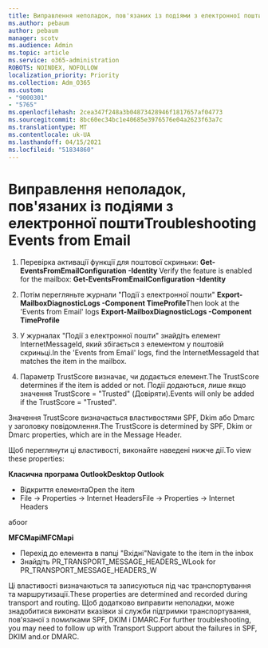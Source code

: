 ```yaml
---
title: Виправлення неполадок, пов'язаних із подіями з електронної пошти
ms.author: pebaum
author: pebaum
manager: scotv
ms.audience: Admin
ms.topic: article
ms.service: o365-administration
ROBOTS: NOINDEX, NOFOLLOW
localization_priority: Priority
ms.collection: Adm_O365
ms.custom:
- "9000301"
- "5765"
ms.openlocfilehash: 2cea347f248a3b04873428946f1817657af04773
ms.sourcegitcommit: 8bc60ec34bc1e40685e3976576e04a2623f63a7c
ms.translationtype: MT
ms.contentlocale: uk-UA
ms.lasthandoff: 04/15/2021
ms.locfileid: "51834860"
---
```

# <a name="troubleshooting-events-from-email"></a><span data-ttu-id="87346-102">Виправлення неполадок, пов'язаних із подіями з електронної пошти</span><span class="sxs-lookup"><span data-stu-id="87346-102">Troubleshooting Events from Email</span></span>

1. <span data-ttu-id="87346-103">Перевірка активації функції для поштової скриньки: **Get-EventsFromEmailConfiguration -Identity <mailbox>**</span><span class="sxs-lookup"><span data-stu-id="87346-103">Verify the feature is enabled for the mailbox: **Get-EventsFromEmailConfiguration -Identity <mailbox>**</span></span>

2. <span data-ttu-id="87346-104">Потім перегляньте журнали "Події з електронної пошти" **Export-MailboxDiagnosticLogs <mailbox> -Component TimeProfile**</span><span class="sxs-lookup"><span data-stu-id="87346-104">Then look at the 'Events from Email' logs **Export-MailboxDiagnosticLogs <mailbox> -Component TimeProfile**</span></span>

3. <span data-ttu-id="87346-105">У журналах "Події з електронної пошти" знайдіть елемент InternetMessageId, який збігається з елементом у поштовій скриньці.</span><span class="sxs-lookup"><span data-stu-id="87346-105">In the 'Events from Email' logs, find the InternetMessageId that matches the item in the mailbox.</span></span>  

4. <span data-ttu-id="87346-106">Параметр TrustScore визначає, чи додається елемент.</span><span class="sxs-lookup"><span data-stu-id="87346-106">The TrustScore determines if the item is added or not.</span></span> <span data-ttu-id="87346-107">Події додаються, лише якщо значення TrustScore = "Trusted" (Довіряти).</span><span class="sxs-lookup"><span data-stu-id="87346-107">Events will only be added if the TrustScore = "Trusted".</span></span>

<span data-ttu-id="87346-108">Значення TrustScore визначається властивостями SPF, Dkim або Dmarc у заголовку повідомлення.</span><span class="sxs-lookup"><span data-stu-id="87346-108">The TrustScore is determined by SPF, Dkim or Dmarc properties, which are in the Message Header.</span></span>

<span data-ttu-id="87346-109">Щоб переглянути ці властивості, виконайте наведені нижче дії.</span><span class="sxs-lookup"><span data-stu-id="87346-109">To view these properties:</span></span>

<span data-ttu-id="87346-110">**Класична програма Outlook**</span><span class="sxs-lookup"><span data-stu-id="87346-110">**Desktop Outlook**</span></span>

- <span data-ttu-id="87346-111">Відкриття елемента</span><span class="sxs-lookup"><span data-stu-id="87346-111">Open the item</span></span>
- <span data-ttu-id="87346-112">File -> Properties -> Internet Headers</span><span class="sxs-lookup"><span data-stu-id="87346-112">File -> Properties -> Internet Headers</span></span>

<span data-ttu-id="87346-113">або</span><span class="sxs-lookup"><span data-stu-id="87346-113">or</span></span>

<span data-ttu-id="87346-114">**MFCMapi**</span><span class="sxs-lookup"><span data-stu-id="87346-114">**MFCMapi**</span></span>

- <span data-ttu-id="87346-115">Перехід до елемента в папці "Вхідні"</span><span class="sxs-lookup"><span data-stu-id="87346-115">Navigate to the item in the inbox</span></span>
- <span data-ttu-id="87346-116">Знайдіть PR_TRANSPORT_MESSAGE_HEADERS_W</span><span class="sxs-lookup"><span data-stu-id="87346-116">Look for PR_TRANSPORT_MESSAGE_HEADERS_W</span></span>

<span data-ttu-id="87346-117">Ці властивості визначаються та записуються під час транспортування та маршрутизації.</span><span class="sxs-lookup"><span data-stu-id="87346-117">These properties are determined and recorded during transport and routing.</span></span> <span data-ttu-id="87346-118">Щоб додатково виправити неполадки, може знадобитися виконати вказівки зі служби підтримки транспортування, пов'язаної з помилками SPF, DKIM і DMARC.</span><span class="sxs-lookup"><span data-stu-id="87346-118">For further troubleshooting, you may need to follow up with Transport Support about the failures in  SPF, DKIM and.or DMARC.</span></span>